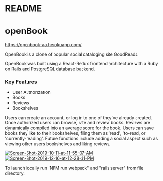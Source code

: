 # README


# openBook
https://openbook-aa.herokuapp.com/

OpenBook is a clone of popular social cataloging site GoodReads.

OpenBook was built using a React-Redux frontend architecture with a Ruby on Rails and PostgreSQL database backend.

### Key Features
* User Authorization
* Books
* Reviews
* Bookshelves

Users can create an account, or log in to one of they've already created. Once authorized users can browse, rate and review books. Reviews are dynamically compiled into an average score for the book. Users can save books they like to their bookshelves, filing them as 'read', 'to-read, or 'currently-reading'. Future functions include adding a social aspect such as viewing other users bookshelves and liking reviews.

<a href="https://ibb.co/LnfwyPG"><img src="https://i.ibb.co/5BVD397/Screen-Shot-2019-10-11-at-11-55-07-AM.png" alt="Screen-Shot-2019-10-11-at-11-55-07-AM" border="0"></a>
<a href="https://ibb.co/P9nWz5D"><img src="https://i.ibb.co/9VL43qZ/Screen-Shot-2019-12-16-at-12-28-31-PM.png" alt="Screen-Shot-2019-12-16-at-12-28-31-PM" border="0"></a>

To launch locally run 'NPM run webpack" and "rails server" from file directory.
